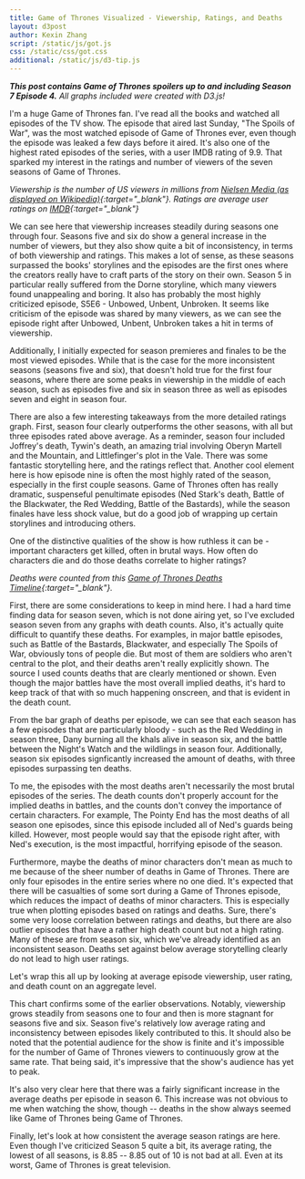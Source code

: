 ```yaml
---
title: Game of Thrones Visualized - Viewership, Ratings, and Deaths
layout: d3post
author: Kexin Zhang
script: /static/js/got.js
css: /static/css/got.css
additional: /static/js/d3-tip.js
---
```


_**This post contains Game of Thrones spoilers up to and including Season 7 Episode 4.** All graphs included were created with D3.js!_

I'm a huge Game of Thrones fan. I've read all the books and watched all episodes of the TV show. The episode that aired last Sunday, "The Spoils of War", was the most watched episode of Game of Thrones ever, even though the episode was leaked a few days before it aired. It's also one of the highest rated episodes of the series, with a user IMDB rating of 9.9. That sparked my interest in the ratings and number of viewers of the seven seasons of Game of Thrones.

<div id="got-ratings"></div>
<div id="got-ratings-detailed"></div>

*Viewership is the number of US viewers in millions from [Nielsen Media (as displayed on Wikipedia)](https://en.wikipedia.org/wiki/List_of_Game_of_Thrones_episodes){:target="_blank"}. Ratings are average user ratings on [IMDB](http://www.imdb.com/title/tt0944947/eprate){:target="_blank"}* 

We can see here that viewership increases steadily during seasons one through four. Seasons five and six do show a general increase in the number of viewers, but they also show quite a bit of inconsistency, in terms of both viewership and ratings. This makes a lot of sense, as these seasons surpassed the books' storylines and the episodes are the first ones where the creators really have to craft parts of the story on their own. Season 5 in particular really suffered from the Dorne storyline, which many viewers found unappealing and boring. It also has probably the most highly criticized episode, S5E6 - Unbowed, Unbent, Unbroken. It seems like criticism of the episode was shared by many viewers, as we can see the episode right after Unbowed, Unbent, Unbroken takes a hit in terms of viewership.

Additionally, I initially expected for season premieres and finales to be the most viewed episodes. While that is the case for the more inconsistent seasons (seasons five and six), that doesn't hold true for the first four seasons, where there are some peaks in viewership in the middle of each season, such as episodes five and six in season three as well as episodes seven and eight in season four.

There are also a few interesting takeaways from the more detailed ratings graph. First, season four clearly outperforms the other seasons, with all but three episodes rated above average. As a reminder, season four included Joffrey's death, Tywin's death, an amazing trial involving Oberyn Martell and the Mountain, and Littlefinger's plot in the Vale. There was some fantastic storytelling here, and the ratings reflect that. Another cool element here is how episode nine is often the most highly rated of the season, especially in the first couple seasons. Game of Thrones often has really dramatic, suspenseful penultimate episodes (Ned Stark's death, Battle of the Blackwater, the Red Wedding, Battle of the Bastards), while the season finales have less shock value, but do a good job of wrapping up certain storylines and introducing others.

One of the distinctive qualities of the show is how ruthless it can be - important characters get killed, often in brutal ways. How often do characters die and do those deaths correlate to higher ratings?

<div id="deaths-bar"></div>
<div id="deaths-ratings"></div>

*Deaths were counted from this [Game of Thrones Deaths Timeline](https://deathtimeline.com/){:target="_blank"}.*

First, there are some considerations to keep in mind here. I had a hard time finding data for season seven, which is not done airing yet, so I've excluded season seven from any graphs with death counts. Also, it's actually quite difficult to quantify these deaths. For examples, in major battle episodes, such as Battle of the Bastards, Blackwater, and especially The Spoils of War, obviously tons of people die. But most of them are soldiers who aren't central to the plot, and their deaths aren't really explicitly shown. The source I used counts deaths that are clearly mentioned or shown. Even though the major battles have the most overall implied deaths, it's hard to keep track of that with so much happening onscreen, and that is evident in the death count.

From the bar graph of deaths per episode, we can see that each season has a few episodes that are particularly bloody - such as the Red Wedding in season three, Dany burning all the khals alive in season six, and the battle between the Night's Watch and the wildlings in season four. Additionally, season six episodes signficantly increased the amount of deaths, with three episodes surpassing ten deaths.

To me, the episodes with the most deaths aren't necessarily the most brutal episodes of the series. The death counts don't properly account for the implied deaths in battles, and the counts don't convey the importance of certain characters. For example, The Pointy End has the most deaths of all season one episodes, since this episode included all of Ned's guards being killed. However, most people would say that the episode right after, with Ned's execution, is the most impactful, horrifying episode of the season. 

Furthermore, maybe the deaths of minor characters don't mean as much to me because of the sheer number of deaths in Game of Thrones. There are only four episodes in the entire series where no one died. It's expected that there will be casualties of some sort during a Game of Thrones episode, which reduces the impact of deaths of minor characters. This is especially true when plotting episodes based on ratings and deaths. Sure, there's some very loose correlation between ratings and deaths, but there are also outlier episodes that have a rather high death count but not a high rating. Many of these are from season six, which we've already identified as an inconsistent season. Deaths set against below average storytelling clearly do not lead to high user ratings. 

Let's wrap this all up by looking at average episode viewership, user rating, and death count on an aggregate level.

<div id="got-combined"></div>

This chart confirms some of the earlier observations. Notably, viewership grows steadily from seasons one to four and then is more stagnant for seasons five and six. Season five's relatively low average rating and inconsistency between episodes likely contributed to this. It should also be noted that the potential audience for the show is finite and it's impossible for the number of Game of Thrones viewers to continuously grow at the same rate. That being said, it's impressive that the show's audience has yet to peak.

It's also very clear here that there was a fairly significant increase in the average deaths per episode in season 6. This increase was not obvious to me when watching the show, though -- deaths in the show always seemed like Game of Thrones being Game of Thrones.

Finally, let's look at how consistent the average season ratings are here. Even though I've criticized Season 5 quite a bit, its average rating, the lowest of all seasons, is 8.85 -- 8.85 out of 10 is not bad at all. Even at its worst, Game of Thrones is great television.
